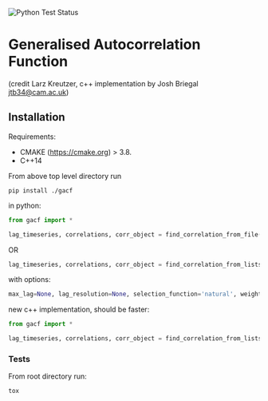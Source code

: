 ![Python Test Status](https://github.com/joshbriegal/gacf/workflows/Python%20tests/badge.svg)

# Generalised Autocorrelation Function

(credit Larz Kreutzer, c++ implementation by Josh Briegal jtb34@cam.ac.uk)

## Installation

Requirements:

* CMAKE (https://cmake.org) > 3.8.
* C++14

From above top level directory run

```
pip install ./gacf
```

in python:

```python
from gacf import *

lag_timeseries, correlations, corr_object = find_correlation_from_file('filepath')
```

OR

```python
lag_timeseries, correlations, corr_object = find_correlation_from_lists(timeseries, values, errors=None)
```

with options:

```python
max_lag=None, lag_resolution=None, selection_function='natural', weight_function='gaussian', alpha=None
```

new c++ implementation, should be faster:

```python
from gacf import *

lag_timeseries, correlations, corr_object = find_correlation_from_lists_cpp(timeseries, values, errors=None
```

### Tests

From root directory run:

```python
tox
```
